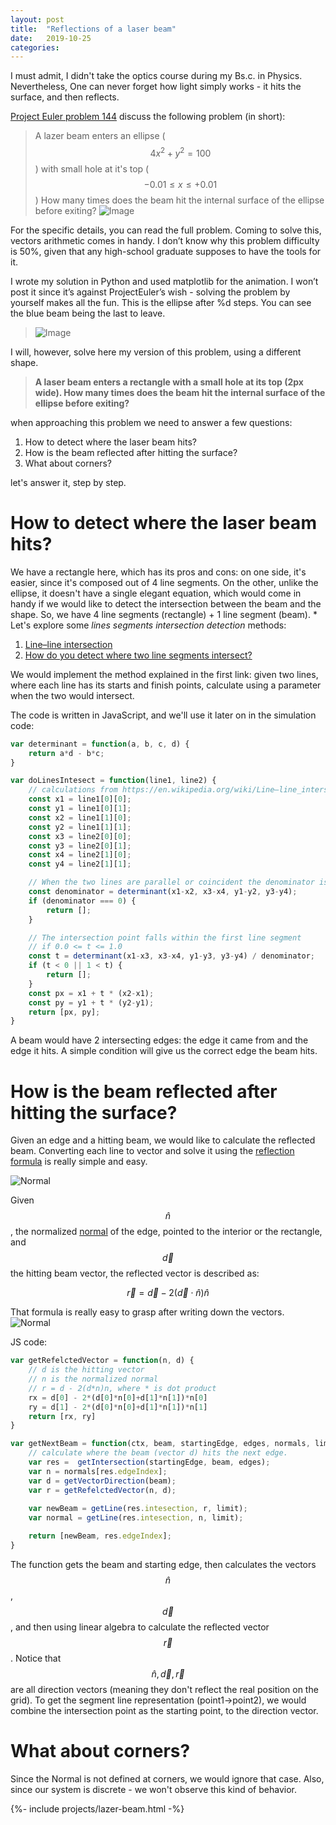 ```yaml
---
layout: post
title:  "Reflections of a laser beam"
date:   2019-10-25
categories:
---
```


I must admit, I didn't take the optics course during my Bs.c. in Physics. Nevertheless, One can never forget how light simply works - it hits the surface, and then reflects.

[Project Euler problem 144](https://projecteuler.net/problem=144) discuss the following problem (in short):
>A lazer beam enters an ellipse ($$4x^2 + y^2 = 100$$) with small hole at it's top ($$−0.01\leq x\leq+0.01$$)
>How many times does the beam hit the internal surface of the ellipse before exiting?
>![Image](/assets/images/p144_2.gif)

For the specific details, you can read the full problem. Coming to solve this, vectors arithmetic comes in handy. I don’t know why this problem difficulty is 50%, given that any high-school graduate supposes to have the tools for it.

I wrote my solution in Python and used matplotlib for the animation. I won’t post it since it’s against ProjectEuler’s wish - solving the problem by yourself makes all the fun. This is the ellipse after %d steps. You can see the blue beam being the last to leave.
>![Image](/assets/images/lazer-beam-reault.png)

I will, however, solve here my version of this problem, using a different shape. 

>**A laser beam enters a rectangle with a small hole at its top (2px wide).
>How many times does the beam hit the internal surface of the ellipse before exiting?**

when approaching this problem we need to answer a few questions:
1. How to detect where the laser beam hits?
2. How is the beam reflected after hitting the surface?
3. What about corners?

let's answer it, step by step.

# How to detect where the laser beam hits?

We have a rectangle here, which has its pros and cons: on one side, it's easier, since it's composed out of 4 line segments. On the other, unlike the ellipse, it doesn't have a single elegant equation, which would come in handy if we would like to detect the intersection between the beam and the shape.
So, we have 4 line segments (rectangle) + 1 line segment (beam).
*
Let's explore some *lines segments intersection detection* methods:
1. [Line–line intersection](https://en.wikipedia.org/wiki/Line%E2%80%93line_intersection)
2. [How do you detect where two line segments intersect?](https://stackoverflow.com/questions/563198/how-do-you-detect-where-two-line-segments-intersect/1201356#1201356)

We would implement the method explained in the first link: given two lines, where each line has its starts and finish points, calculate using a parameter when the two would intersect. 

The code is written in JavaScript, and we'll use it later on in the simulation code:

```javascript
var determinant = function(a, b, c, d) {
    return a*d - b*c;
}

var doLinesIntesect = function(line1, line2) {
    // calculations from https://en.wikipedia.org/wiki/Line–line_intersection
    const x1 = line1[0][0];
    const y1 = line1[0][1];
    const x2 = line1[1][0];
    const y2 = line1[1][1];
    const x3 = line2[0][0];
    const y3 = line2[0][1];
    const x4 = line2[1][0];
    const y4 = line2[1][1];

    // When the two lines are parallel or coincident the denominator is zero:
    const denominator = determinant(x1-x2, x3-x4, y1-y2, y3-y4);
    if (denominator === 0) {
        return [];
    }

    // The intersection point falls within the first line segment
    // if 0.0 <= t <= 1.0
    const t = determinant(x1-x3, x3-x4, y1-y3, y3-y4) / denominator;
    if (t < 0 || 1 < t) {
        return [];
    }
    const px = x1 + t * (x2-x1);
    const py = y1 + t * (y2-y1);
    return [px, py];
}
```
A beam would have 2 intersecting edges: the edge it came from and the edge it hits. A simple condition will give us the correct edge the beam hits.

# How is the beam reflected after hitting the surface?
Given an edge and a hitting beam, we would like to calculate the reflected beam. 
Converting each line to vector and solve it using the [reflection formula](https://math.stackexchange.com/questions/13261/how-to-get-a-reflection-vector) is really simple and easy.

![Normal](/assets/images/vector1.png)


Given $$\hat{n}$$, the normalized [normal](https://en.wikipedia.org/wiki/Normal_(geometry)) of the edge, pointed to the interior or the rectangle, and $$\overrightarrow{d}$$ the hitting beam vector, the reflected vector is described as:

$$\overrightarrow{r}=\overrightarrow{d}-2(\overrightarrow{d}\cdot\hat{n})\hat{n}$$

That formula is really easy to grasp after writing down the vectors.
![Normal](/assets/images/vector4.png)

JS code:
```javascript
var getRefelctedVector = function(n, d) {
    // d is the hitting vector
    // n is the normalized normal
    // r = d - 2(d*n)n, where * is dot product
    rx = d[0] - 2*(d[0]*n[0]+d[1]*n[1])*n[0]
    ry = d[1] - 2*(d[0]*n[0]+d[1]*n[1])*n[1]
    return [rx, ry]
}

var getNextBeam = function(ctx, beam, startingEdge, edges, normals, limit) {
    // calculate where the beam (vector d) hits the next edge. 
    var res =  getIntersection(startingEdge, beam, edges);    
    var n = normals[res.edgeIndex];
    var d = getVectorDirection(beam);
    var r = getRefelctedVector(n, d);
    
    var newBeam = getLine(res.intesection, r, limit);
    var normal = getLine(res.intesection, n, limit);

    return [newBeam, res.edgeIndex];
}
```
The function gets the beam and starting edge, then calculates the vectors $$\hat{n}$$, $$\overrightarrow{d}$$, and then using linear algebra to calculate the reflected vector $$\overrightarrow{r}$$.
Notice that $$\hat{n}, \overrightarrow{d}, \overrightarrow{r}$$ are all direction vectors (meaning they don't reflect the real position on the grid).
To get the segment line representation (point1->point2), we would combine the intersection point as the starting point, to the direction vector.

# What about corners?
Since the Normal is not defined at corners, we would ignore that case.
Also, since our system is discrete - we won't observe this kind of behavior.
<br/>

{%- include projects/lazer-beam.html -%}